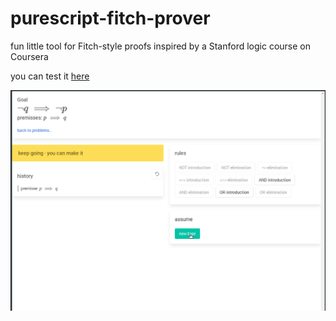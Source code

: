 # purescript-fitch-prover
fun little tool for Fitch-style proofs inspired by a Stanford logic course on Coursera

you can test it [here](https://fitch.leastfixedpoint.net)

![demo](./fitch.gif)